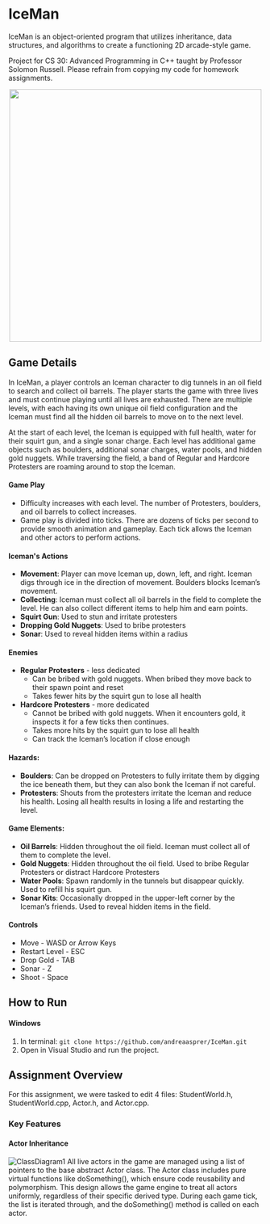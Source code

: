 # IceMan
IceMan is an object-oriented program that utilizes inheritance, data structures, and algorithms to create a functioning 2D arcade-style game.

Project for CS 30: Advanced Programming in C++ taught by Professor Solomon Russell. Please refrain from copying my code for homework assignments.
<p align="center">
  <img src="https://github.com/user-attachments/assets/dcdfaab8-ce83-4138-bd31-1e5027786185" width="500" />
</p>

## Game Details
In IceMan, a player controls an Iceman character to dig tunnels in an oil field to search and collect oil barrels. The player starts the game with three lives and must continue playing until all lives are exhausted. There are multiple levels, with each having its own unique oil field configuration and the Iceman must find all the hidden oil barrels to move on to the next level. 

At the start of each level, the Iceman is equipped with full health, water for their squirt gun, and a single sonar charge. Each level has additional game objects such as boulders, additional sonar charges, water pools, and hidden gold nuggets. While traversing the field, a band of Regular and Hardcore Protesters are roaming around to stop the Iceman. 

#### Game Play
* Difficulty increases with each level. The number of Protesters, boulders, and oil barrels to collect increases.
* Game play is divided into ticks. There are dozens of ticks per second to provide smooth animation and gameplay. Each tick allows the Iceman and other actors to perform actions.

#### Iceman's Actions
* **Movement**: Player can move Iceman up, down, left, and right. Iceman digs through ice in the direction of movement. Boulders blocks Iceman’s movement.
* **Collecting**: Iceman must collect all oil barrels in the field to complete the level. He can also collect different items to help him and earn points. 
* **Squirt Gun**: Used to stun and irritate protesters
* **Dropping Gold Nuggets**: Used to bribe protesters
* **Sonar**: Used to reveal hidden items within a radius

#### Enemies
* **Regular Protesters** - less dedicated
  * Can be bribed with gold nuggets. When bribed they move back to their spawn point and reset
  * Takes fewer hits by the squirt gun to lose all health
* **Hardcore Protesters** - more dedicated
  * Cannot be bribed with gold nuggets. When it encounters gold, it inspects it for a few ticks then continues.
  * Takes more hits by the squirt gun to lose all health
  * Can track the Iceman’s location if close enough

 #### Hazards: 
 * **Boulders**: Can be dropped on Protesters to fully irritate them by digging the ice beneath them, but they can also bonk the Iceman if not careful.
* **Protesters**: Shouts from the protesters irritate the Iceman and reduce his health. Losing all health results in losing a life and restarting the level.

#### Game Elements:
* **Oil Barrels**: Hidden throughout the oil field. Iceman must collect all of them to complete the level. 
* **Gold Nuggets**: Hidden throughout the oil field. Used to bribe Regular Protesters or distract Hardcore Protesters
* **Water Pools**: Spawn randomly in the tunnels but disappear quickly. Used to refill his squirt gun.
* **Sonar Kits**: Occasionally dropped in the upper-left corner by the Iceman’s friends. Used to reveal hidden items in the field.

#### Controls
* Move - WASD or Arrow Keys
* Restart Level - ESC
* Drop Gold - TAB
* Sonar - Z
* Shoot - Space

## How to Run
#### Windows
1. In terminal: `git clone https://github.com/andreaasprer/IceMan.git`
2. Open in Visual Studio and run the project.

## Assignment Overview
For this assignment, we were tasked to edit 4 files: StudentWorld.h, StudentWorld.cpp, Actor.h, and Actor.cpp. 
### Key Features
#### Actor Inheritance
![ClassDiagram1](https://github.com/user-attachments/assets/646e32f8-f268-48cd-9829-83cd11c9611e)
All live actors in the game are managed using a list of pointers to the base abstract Actor class. The Actor class includes pure virtual functions like doSomething(), which ensure code reusability and polymorphism. This design allows the game engine to treat all actors uniformly, regardless of their specific derived type. During each game tick, the list is iterated through, and the doSomething() method is called on each actor.  
